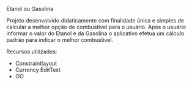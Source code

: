 Etanol ou Gasolina

Projeto desenvolvido didaticamente com finalidade única e simples de calcular a melhor opção de combustível para o usuário. 
Após o usuário informar o valor do Etanol e da Gasolina o aplicativo efetua um cálculo padrão para indicar o  melhor combustível. 

Recursos utilizados:

- Constraintlayout
- Currency EditText
- OO
